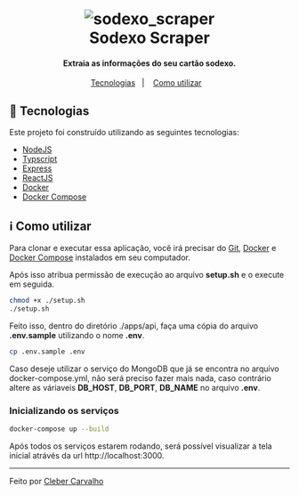 <h1 align="center">
    <img alt="sodexo_scraper" src="https://res.cloudinary.com/clebercarvalho-dev/image/upload/c_scale,w_419/v1594844669/imagens%20de%20resposit%C3%B3rios/sodexo.png" />
    <br>
    Sodexo Scraper
</h1>

<h4 align="center">
  Extraia as informações do seu cartão sodexo.
</h4>

<p align="center">
  <a href="#rocket-tecnologias">Tecnologias</a>&nbsp;&nbsp;&nbsp;|&nbsp;&nbsp;&nbsp;
  <a href="#information_source-como-utilizar"> Como utilizar</a>&nbsp;&nbsp;&nbsp;
</p>

## :rocket: Tecnologias

Este projeto foi construído utilizando as seguintes tecnologias:

-  [NodeJS](https://nodejs.org/en/)
-  [Typscript](https://www.typescriptlang.org/)
-  [Express](https://expressjs.com/pt-br/)
-  [ReactJS](https://pt-br.reactjs.org/)
-  [Docker](https://docs.docker.com/get-docker/)
-  [Docker Compose](https://docs.docker.com/compose/gettingstarted/)

## :information_source: Como utilizar

Para clonar e executar essa aplicação, você irá precisar do [Git](https://git-scm.com), [Docker](https://docs.docker.com/get-docker/) e [Docker Compose](https://docs.docker.com/compose/) instalados em seu computador.

Após isso atribua permissão de execução ao arquivo **setup.sh** e o execute em seguida.

```bash
chmod +x ./setup.sh
./setup.sh
```

Feito isso, dentro do diretório ./apps/api, faça uma cópia do arquivo **.env.sample** utilizando o nome **.env**.

```bash
cp .env.sample .env
```

Caso deseje utilizar o serviço do MongoDB que já se encontra no arquivo docker-compose.yml, não será preciso fazer mais nada, caso contrário altere as váriaveis **DB_HOST**, **DB_PORT**, **DB_NAME** no arquivo **.env**.

### Inicializando os serviços

```bash
docker-compose up --build
```

Após todos os serviços estarem rodando, será possível visualizar a tela inicial atrávés da url http://localhost:3000.

---

Feito por [Cleber Carvalho](https://www.linkedin.com/in/cleber-carvalho/)